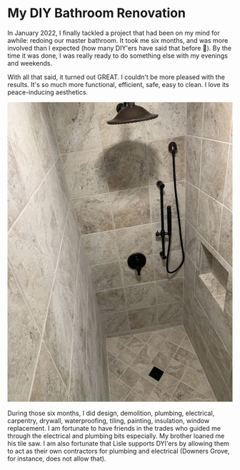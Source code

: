# My DIY Bathroom Renovation

In January 2022, I finally tackled a project that had been on my mind for awhile: redoing our master bathroom.  It took me six months, and was more involved than I expected (how many DIY'ers have said that before 🤔).  By the time it was done, I was really ready to do something else with my evenings and weekends.

<!--more-->

With all that said, it turned out GREAT.  I couldn't be more pleased with the results.  It's so much more functional, efficient, safe, easy to clean.  I love its peace-inducing aesthetics.  

![](images/IMG_4740.jpg)

During those six months, I did design, demolition, plumbing, electrical, carpentry, drywall, waterproofing, tiling, painting, insulation, window replacement.  I am fortunate to have friends in the trades who guided me through the electrical and plumbing bits especially.  My brother loaned me his tile saw.  I am also fortunate that Lisle supports DYI'ers by allowing them to act as their own contractors for plumbing and electrical (Downers Grove, for instance, does not allow that).


